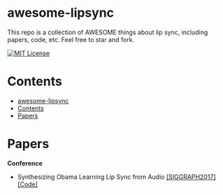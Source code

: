 # awesome-lipsync
This repo is a collection of AWESOME things about lip sync, including papers, code, etc. Feel free to star and fork.

[![MIT License](https://img.shields.io/badge/license-MIT-green.svg)](https://opensource.org/licenses/MIT) 


# Contents
- [awesome-lipsync](#awesome-lipsync)
- [Contents](#contents)
- [Papers](#papers)


# Papers
**Conference**
- Synthesizing Obama Learning Lip Sync from Audio [[SIGGRAPH2017]](https://grail.cs.washington.edu/projects/AudioToObama/siggraph17_obama.pdf) [[Code]](https://github.com/supasorn/synthesizing_obama_network_training)

